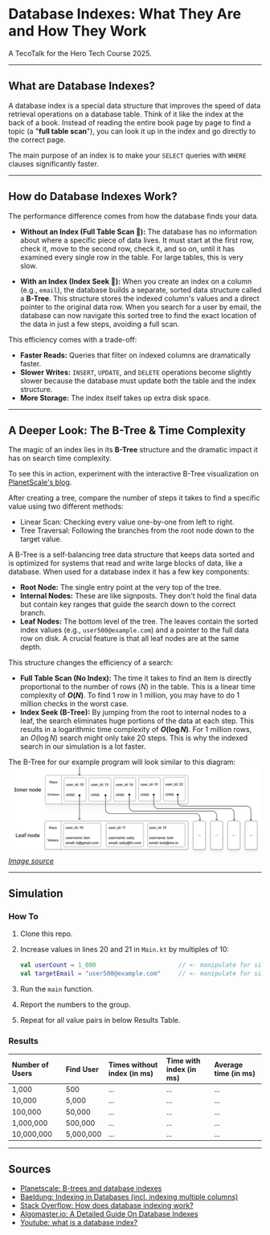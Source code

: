 # Database Indexes: What They Are and How They Work

A TecoTalk for the Hero Tech Course 2025.

---

## What are Database Indexes?

A database index is a special data structure that improves the speed of data retrieval operations on a database table. Think of it like the index at the back of a book. Instead of reading the entire book page by page to find a topic (a "**full table scan**"), you can look it up in the index and go directly to the correct page.

The main purpose of an index is to make your `SELECT` queries with `WHERE` clauses significantly faster.

---

## How do Database Indexes Work?

The performance difference comes from how the database finds your data.

* **Without an Index (Full Table Scan 🐢):** The database has no information about where a specific piece of data lives. It must start at the first row, check it, move to the second row, check it, and so on, until it has examined every single row in the table. For large tables, this is very slow.

* **With an Index (Index Seek 🚀):** When you create an index on a column (e.g., `email`), the database builds a separate, sorted data structure called a **B-Tree**. This structure stores the indexed column's values and a direct pointer to the original data row. When you search for a user by email, the database can now navigate this sorted tree to find the exact location of the data in just a few steps, avoiding a full scan.

This efficiency comes with a trade-off:
* **Faster Reads:** Queries that filter on indexed columns are dramatically faster.
* **Slower Writes:** `INSERT`, `UPDATE`, and `DELETE` operations become slightly slower because the database must update both the table and the index structure.
* **More Storage:** The index itself takes up extra disk space.

---

## A Deeper Look: The B-Tree & Time Complexity

The magic of an index lies in its **B-Tree** structure and the dramatic impact it has on search time complexity.

To see this in action, experiment with the interactive B-Tree visualization on [PlanetScale's blog](https://planetscale.com/blog/btrees-and-database-indexes).

After creating a tree, compare the number of steps it takes to find a specific value using two different methods:
- Linear Scan: Checking every value one-by-one from left to right.
- Tree Traversal: Following the branches from the root node down to the target value.

A B-Tree is a self-balancing tree data structure that keeps data sorted and is optimized for systems that read and write large blocks of data, like a database. When used for a database index it has a few key components:
* **Root Node:** The single entry point at the very top of the tree.
* **Internal Nodes:** These are like signposts. They don't hold the final data but contain key ranges that guide the search down to the correct branch.
* **Leaf Nodes:** The bottom level of the tree. The leaves contain the sorted index values (e.g., `user500@example.com`) and a pointer to the full data row on disk. A crucial feature is that all leaf nodes are at the same depth.

This structure changes the efficiency of a search:
* **Full Table Scan (No Index):** The time it takes to find an item is directly proportional to the number of rows ($N$) in the table. This is a linear time complexity of **$O(N)$**. To find 1 row in 1 million, you may have to do 1 million checks in the worst case.
* **Index Seek (B-Tree):** By jumping from the root to internal nodes to a leaf, the search eliminates huge portions of the data at each step. This results in a logarithmic time complexity of **$O(\log N)$**. For 1 million rows, an $O(\log N)$ search might only take 20 steps. This is why the indexed search in our simulation is a lot faster.

The B-Tree for our example program will look similar to this diagram:
![img.png](img.png)
[*Image source*](https://planetscale.com/blog/btrees-and-database-indexes)

---

## Simulation

### How To

1.  Clone this repo.

2.  Increase values in lines 20 and 21 in `Main.kt` by multiples of 10:
    ```kotlin
    val userCount = 1_000                       // <- manipulate for simulation: first to 10_000, second to 100_000, etc.
    val targetEmail = "user500@example.com"     // <- manipulate for simulation: first to "user5000@example.com", second to "user50000@example.com", etc.
    ```

3.  Run the `main` function.

4.  Report the numbers to the group.

5.  Repeat for all value pairs in below Results Table.

### Results

| Number of Users | Find User | Times without index (in ms) | Time with index (in ms) | Average time (in ms) |
| :-------------- | :-------- | :-------------------------- | :---------------------- | :------------------- |
| 1,000           | 500       | ...                         | ...                     | ...                  |
| 10,000          | 5,000     | ...                         | ...                     | ...                  |
| 100,000         | 50,000    | ...                         | ...                     | ...                  |
| 1,000,000       | 500,000   | ...                         | ...                     | ...                  |
| 10,000,000      | 5,000,000 | ...                         | ...                     | ...                  |

---

## Sources
* [Planetscale: B-trees and database indexes](https://planetscale.com/blog/btrees-and-database-indexes)
* [Baeldung: Indexing in Databases (incl. indexing multiple columns)](https://www.baeldung.com/sql/databases-indexing)
* [Stack Overflow: How does database indexing work?](https://stackoverflow.com/questions/1108/how-does-database-indexing-work)
* [Algomaster.io: A Detailed Guide On Database Indexes](https://blog.algomaster.io/p/a-detailed-guide-on-database-indexes)
* [Youtube:  what is a database index?](https://www.youtube.com/watch?v=Jemuod4wKWo)
